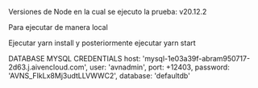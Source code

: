 Versiones de Node en la cual se ejecuto la prueba: v20.12.2

Para ejecutar de manera local

Ejecutar yarn install
y posteriormente ejecutar yarn start

DATABASE MYSQL CREDENTIALS 
            host: 'mysql-1e03a39f-abram950717-2d63.j.aivencloud.com',
            user: 'avnadmin',
            port: +12403,
            password: 'AVNS_FIkLx8Mj3udtLLVWWC2',
            database: 'defaultdb'
